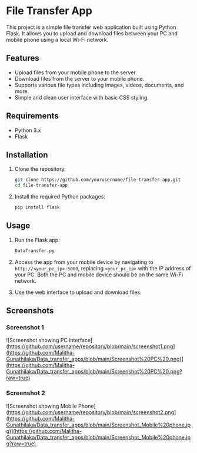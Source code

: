 # File Transfer App

This project is a simple file transfer web application built using Python Flask. It allows you to upload and download files between your PC and mobile phone using a local Wi-Fi network.

## Features

- Upload files from your mobile phone to the server.
- Download files from the server to your mobile phone.
- Supports various file types including images, videos, documents, and more.
- Simple and clean user interface with basic CSS styling.

## Requirements

- Python 3.x
- Flask

## Installation

1. Clone the repository:

    ```bash
    git clone https://github.com/yourusername/file-transfer-app.git
    cd file-transfer-app
    ```

2. Install the required Python packages:

    ```bash
    pip install flask
    ```

## Usage

1. Run the Flask app:

    ```bash
   DataTransfer.py
    ```

2. Access the app from your mobile device by navigating to `http://<your_pc_ip>:5000`, replacing `<your_pc_ip>` with the IP address of your PC. Both the PC and mobile device should be on the same Wi-Fi network.

3. Use the web interface to upload and download files.


## Screenshots

### Screenshot 1
![Screenshot showing PC interface](https://github.com/username/repository/blob/main/screenshot1.png](https://github.com/Malitha-Gunathilaka/Data_transfer_apps/blob/main/Screenshot%20PC%20.png)](https://github.com/Malitha-Gunathilaka/Data_transfer_apps/blob/main/Screenshot%20PC%20.png?raw=true)

### Screenshot 2
![Screenshot showing Mobile Phone](https://github.com/username/repository/blob/main/screenshot2.png](https://github.com/Malitha-Gunathilaka/Data_transfer_apps/blob/main/Screenshot_Mobile%20phone.jpg)](https://github.com/Malitha-Gunathilaka/Data_transfer_apps/blob/main/Screenshot_Mobile%20phone.jpg?raw=true)



